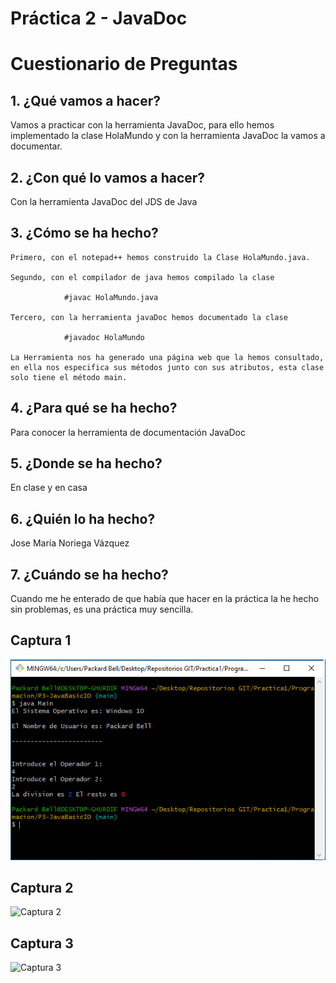 # Práctica 2 - JavaDoc

# Cuestionario de Preguntas

## 1. ¿Qué vamos a hacer?
Vamos a practicar con la herramienta JavaDoc, para ello hemos implementado la clase HolaMundo y con la herramienta JavaDoc la vamos a documentar.
             
## 2. ¿Con qué lo vamos a hacer?
Con la herramienta JavaDoc del JDS de Java

## 3. ¿Cómo se ha hecho?
    Primero, con el notepad++ hemos construido la Clase HolaMundo.java.

    Segundo, con el compilador de java hemos compilado la clase

                #javac HolaMundo.java

    Tercero, con la herramienta javaDoc hemos documentado la clase

                #javadoc HolaMundo

    La Herramienta nos ha generado una página web que la hemos consultado, en ella nos especifica sus métodos junto con sus atributos, esta clase solo tiene el método main.

## 4. ¿Para qué se ha hecho?
Para conocer la herramienta de documentación JavaDoc

## 5. ¿Donde se ha hecho?
En clase y en casa

## 6. ¿Quién lo ha hecho?
Jose María Noriega Vázquez

## 7. ¿Cuándo se ha hecho?
Cuando me he enterado de que había que hacer en la práctica la he hecho sin problemas, es una práctica muy sencilla.

## Captura 1
![Captura1](./img/Captura1.png)

## Captura 2
![Captura 2](./img/Captura2.png)

## Captura 3
![Captura 3](./img/Captura3.png)
